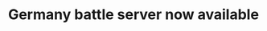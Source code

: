 ---
layout: post
title: "Germany battle server now available"
image: /assets/blog/introducing-blog.png
permalink: /blog/germany-server-available
type: blog
main-text: | 
  A new battle server located in Germany is now available!

  The IP for this germany server is **germany.legacyminigames.xyz**

  ### Massive thanks for [strich3](https://github.com/strich3) for providing the server hosting!

  If you have connection issues with the main US server, this server located in Germany might be for you.

  There are 2 ways to connect:
  
  1. Joining the server address **germany.legacyminigames.xyz** (Recommended!)

  2. using /server battle_germany from the US server

  **Note:** using /server will not address ping related problems! Only use this if connecting directly proves to be too unstable.

  If you have issues connecting to the US servers, using /server from the Germany server might improve connection stability
markdown: true
---